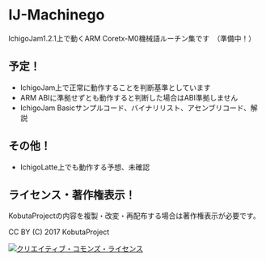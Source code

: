 # IJ-Machinego
IchigoJam1.2.1上で動くARM Coretx-M0機械語ルーチン集です　（準備中！）

## 予定！
* IchigoJam上で正常に動作することを判断基準としています
* ARM ABIに準拠せずとも動作すると判断した場合はABI準拠しません
* IchigoJam Basicサンプルコード、バイナリリスト、アセンブリコード、解説

## その他！
* IchigoLatte上でも動作する予想、未確認

## ライセンス・著作権表示！
KobutaProjectの内容を複製・改変・再配布する場合は著作権表示が必要です。　

CC BY (C) 2017 KobutaProject

<a rel="license" href="http://creativecommons.org/licenses/by/4.0/"><img alt="クリエイティブ・コモンズ・ライセンス" style="border-width:0" src="https://licensebuttons.net/l/by/4.0/88x31.png" /></a>

